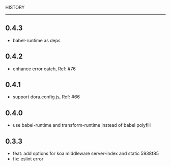HISTORY

----

## 0.4.3

- babel-runtime as deps

## 0.4.2

- enhance error catch, Ref: #76

## 0.4.1

- support dora.config.js, Ref: #66

## 0.4.0

- use babel-runtime and transform-runtime instead of babel polyfill

## 0.3.3

- feat: add options for koa middleware server-index and static      5938f85
- fix: eslint error